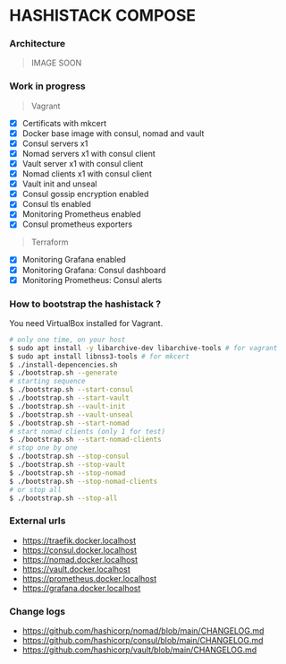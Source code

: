 # HASHISTACK COMPOSE

### Architecture

> IMAGE SOON

### Work in progress

> Vagrant

* [x] Certificats with mkcert
* [x] Docker base image with consul, nomad and vault
* [x] Consul servers x1
* [x] Nomad servers x1 with consul client
* [x] Vault server x1 with consul client
* [x] Nomad clients x1 with consul client
* [x] Vault init and unseal
* [x] Consul gossip encryption enabled
* [x] Consul tls enabled
* [x] Monitoring Prometheus enabled
* [x] Consul prometheus exporters

> Terraform

* [x] Monitoring Grafana enabled
* [x] Monitoring Grafana: Consul dashboard
* [x] Monitoring Prometheus: Consul alerts

### How to bootstrap the hashistack ?

You need VirtualBox installed for Vagrant.

```sh
# only one time, on your host
$ sudo apt install -y libarchive-dev libarchive-tools # for vagrant
$ sudo apt install libnss3-tools # for mkcert
$ ./install-depencencies.sh
$ ./bootstrap.sh --generate
# starting sequence
$ ./bootstrap.sh --start-consul
$ ./bootstrap.sh --start-vault
$ ./bootstrap.sh --vault-init
$ ./bootstrap.sh --vault-unseal
$ ./bootstrap.sh --start-nomad
# start nomad clients (only 1 for test)
$ ./bootstrap.sh --start-nomad-clients
# stop one by one
$ ./bootstrap.sh --stop-consul
$ ./bootstrap.sh --stop-vault
$ ./bootstrap.sh --stop-nomad
$ ./bootstrap.sh --stop-nomad-clients
# or stop all
$ ./bootstrap.sh --stop-all
```

### External urls

* https://traefik.docker.localhost
* https://consul.docker.localhost
* https://nomad.docker.localhost
* https://vault.docker.localhost
* https://prometheus.docker.localhost
* https://grafana.docker.localhost

### Change logs

* https://github.com/hashicorp/nomad/blob/main/CHANGELOG.md
* https://github.com/hashicorp/consul/blob/main/CHANGELOG.md
* https://github.com/hashicorp/vault/blob/main/CHANGELOG.md
